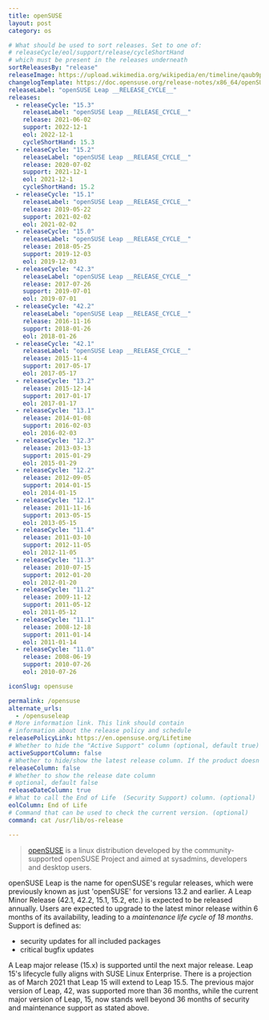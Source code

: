 ```yaml
---
title: openSUSE
layout: post
category: os

# What should be used to sort releases. Set to one of:
# releaseCycle/eol/support/release/cycleShortHand
# which must be present in the releases underneath
sortReleasesBy: "release"
releaseImage: https://upload.wikimedia.org/wikipedia/en/timeline/qaub9pjgtzf5zjbrlbjruujp47jv6r5.png
changelogTemplate: https://doc.opensuse.org/release-notes/x86_64/openSUSE/Leap/__CYCLE_SHORT_HAND__/
releaseLabel: "openSUSE Leap __RELEASE_CYCLE__"
releases:
  - releaseCycle: "15.3"
    releaseLabel: "openSUSE Leap __RELEASE_CYCLE__"
    release: 2021-06-02
    support: 2022-12-1
    eol: 2022-12-1
    cycleShortHand: 15.3
  - releaseCycle: "15.2"
    releaseLabel: "openSUSE Leap __RELEASE_CYCLE__"
    release: 2020-07-02
    support: 2021-12-1
    eol: 2021-12-1
    cycleShortHand: 15.2
  - releaseCycle: "15.1"
    releaseLabel: "openSUSE Leap __RELEASE_CYCLE__"
    release: 2019-05-22
    support: 2021-02-02
    eol: 2021-02-02
  - releaseCycle: "15.0"
    releaseLabel: "openSUSE Leap __RELEASE_CYCLE__"
    release: 2018-05-25
    support: 2019-12-03
    eol: 2019-12-03
  - releaseCycle: "42.3"
    releaseLabel: "openSUSE Leap __RELEASE_CYCLE__"
    release: 2017-07-26
    support: 2019-07-01
    eol: 2019-07-01
  - releaseCycle: "42.2"
    releaseLabel: "openSUSE Leap __RELEASE_CYCLE__"
    release: 2016-11-16
    support: 2018-01-26
    eol: 2018-01-26
  - releaseCycle: "42.1"
    releaseLabel: "openSUSE Leap __RELEASE_CYCLE__"
    release: 2015-11-4
    support: 2017-05-17
    eol: 2017-05-17
  - releaseCycle: "13.2"
    release: 2015-12-14
    support: 2017-01-17
    eol: 2017-01-17
  - releaseCycle: "13.1"
    release: 2014-01-08
    support: 2016-02-03
    eol: 2016-02-03
  - releaseCycle: "12.3"
    release: 2013-03-13
    support: 2015-01-29
    eol: 2015-01-29
  - releaseCycle: "12.2"
    release: 2012-09-05
    support: 2014-01-15
    eol: 2014-01-15
  - releaseCycle: "12.1"
    release: 2011-11-16
    support: 2013-05-15
    eol: 2013-05-15
  - releaseCycle: "11.4"
    release: 2011-03-10
    support: 2012-11-05
    eol: 2012-11-05
  - releaseCycle: "11.3"
    release: 2010-07-15
    support: 2012-01-20
    eol: 2012-01-20
  - releaseCycle: "11.2"
    release: 2009-11-12
    support: 2011-05-12
    eol: 2011-05-12
  - releaseCycle: "11.1"
    release: 2008-12-18
    support: 2011-01-14
    eol: 2011-01-14
  - releaseCycle: "11.0"
    release: 2008-06-19
    support: 2010-07-26
    eol: 2010-07-26

iconSlug: opensuse

permalink: /opensuse
alternate_urls:
  - /opensuseleap
# More information link. This link should contain
# information about the release policy and schedule
releasePolicyLink: https://en.opensuse.org/Lifetime
# Whether to hide the "Active Support" column (optional, default true)
activeSupportColumn: false
# Whether to hide/show the latest release column. If the product doesn't have patch releases, set this to false. (optional, default true)
releaseColumn: false
# Whether to show the release date column
# optional, default false
releaseDateColumn: true
# What to call the End of Life  (Security Support) column. (optional)
eolColumn: End of Life
# Command that can be used to check the current version. (optional)
command: cat /usr/lib/os-release

---
```


> [openSUSE](https://www.opensuse.org/) is a linux distribution developed by the community-supported openSUSE Project and aimed at sysadmins, developers and desktop users.

openSUSE Leap is the name for openSUSE's regular releases, which were previously known as just 'openSUSE' for versions 13.2 and earlier. A Leap Minor Release (42.1, 42.2, 15.1, 15.2, etc.) is expected to be released annually. Users are expected to upgrade to the latest minor release within 6 months of its availability, leading to a _maintenance life cycle of 18 months_. Support is defined as:

- security updates for all included packages
- critical bugfix updates

A Leap major release (15.x) is supported until the next major release. Leap 15's lifecycle fully aligns with SUSE Linux Enterprise. There is a projection as of March 2021 that Leap 15 will extend to Leap 15.5. The previous major version of Leap, 42, was supported more than 36 months, while the current major version of Leap, 15, now stands well beyond 36 months of security and maintenance support as stated above.
